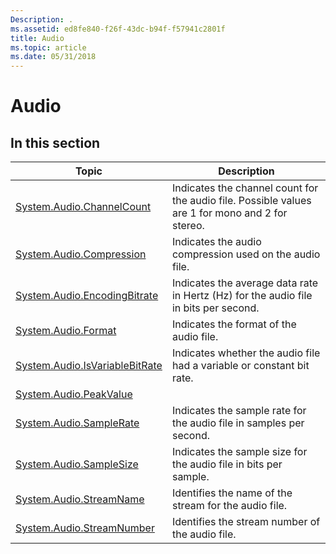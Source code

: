 ```yaml
---
Description: .
ms.assetid: ed8fe840-f26f-43dc-b94f-f57941c2801f
title: Audio
ms.topic: article
ms.date: 05/31/2018
---
```


# Audio

## In this section



| Topic                                                                                        | Description                                                                                                 |
|----------------------------------------------------------------------------------------------|-------------------------------------------------------------------------------------------------------------|
| [System.Audio.ChannelCount](./props-system-audio-channelcount.md)<br/>           | Indicates the channel count for the audio file. Possible values are 1 for mono and 2 for stereo.<br/> |
| [System.Audio.Compression](./props-system-audio-compression.md)<br/>             | Indicates the audio compression used on the audio file.<br/>                                          |
| [System.Audio.EncodingBitrate](./props-system-audio-encodingbitrate.md)<br/>     | Indicates the average data rate in Hertz (Hz) for the audio file in bits per second.<br/>             |
| [System.Audio.Format](./props-system-audio-format.md)<br/>                       | Indicates the format of the audio file.<br/>                                                          |
| [System.Audio.IsVariableBitRate](./props-system-audio-isvariablebitrate.md)<br/> | Indicates whether the audio file had a variable or constant bit rate.<br/>                            |
| [System.Audio.PeakValue](./props-system-audio-peakvalue.md)<br/>                 |                                                                                                             |
| [System.Audio.SampleRate](./props-system-audio-samplerate.md)<br/>               | Indicates the sample rate for the audio file in samples per second.<br/>                              |
| [System.Audio.SampleSize](./props-system-audio-samplesize.md)<br/>               | Indicates the sample size for the audio file in bits per sample.<br/>                                 |
| [System.Audio.StreamName](./props-system-audio-streamname.md)<br/>               | Identifies the name of the stream for the audio file.<br/>                                            |
| [System.Audio.StreamNumber](./props-system-audio-streamnumber.md)<br/>           | Identifies the stream number of the audio file.<br/>                                                  |



 

 

 